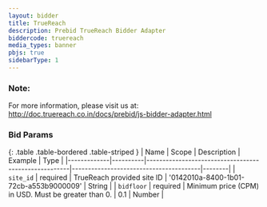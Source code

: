 ```yaml
---
layout: bidder
title: TrueReach
description: Prebid TrueReach Bidder Adapter
biddercode: truereach
media_types: banner
pbjs: true
sidebarType: 1
---
```


### Note:
For more information, please visit us at: http://doc.truereach.co.in/docs/prebid/js-bidder-adapter.html

### Bid Params

{: .table .table-bordered .table-striped }
| Name        | Scope    | Description                                          | Example                                | Type   |
|-------------|----------|------------------------------------------------------|----------------------------------------|--------|
| `site_id`   | required | TrueReach provided site ID                           | '0142010a-8400-1b01-72cb-a553b9000009' | String |
| `bidfloor`  | required | Minimum price (CPM) in USD. Must be greater than 0.  |                  0.1                   | Number |
